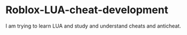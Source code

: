 # Roblox-LUA-cheat-development
I am trying to learn LUA and study and understand cheats and anticheat.
